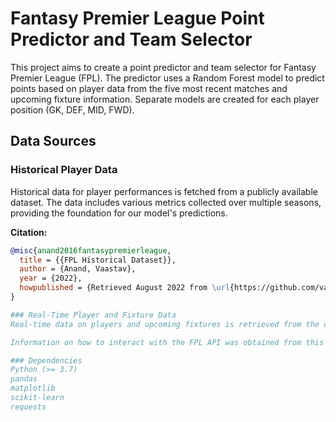 # Fantasy Premier League Point Predictor and Team Selector

This project aims to create a point predictor and team selector for Fantasy Premier League (FPL). The predictor uses a Random Forest model to predict points based on player data from the five most recent matches and upcoming fixture information. Separate models are created for each player position (GK, DEF, MID, FWD).

## Data Sources

### Historical Player Data

Historical data for player performances is fetched from a publicly available dataset. The data includes various metrics collected over multiple seasons, providing the foundation for our model's predictions.

**Citation:**
```bibtex
@misc{anand2016fantasypremierleague,
  title = {{FPL Historical Dataset}},
  author = {Anand, Vaastav},
  year = {2022},
  howpublished = {Retrieved August 2022 from \url{https://github.com/vaastav/Fantasy-Premier-League/}}
}

### Real-Time Player and Fixture Data
Real-time data on players and upcoming fixtures is retrieved from the official Fantasy Premier League API. This data is used to inform the predictions for upcoming gameweeks and injuries.

Information on how to interact with the FPL API was obtained from this detailed guide: [Fantasy Premier League API Endpoints Guide](https://medium.com/@frenzelts/fantasy-premier-league-api-endpoints-a-detailed-guide-acbd5598eb19).

### Dependencies
Python (>= 3.7)
pandas
matplotlib
scikit-learn
requests
